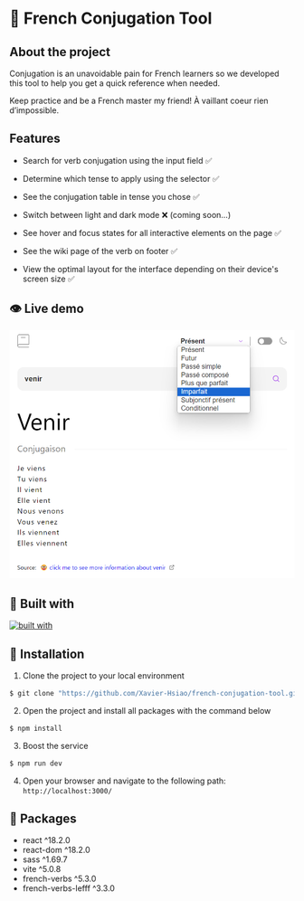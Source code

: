 # 🥐 French Conjugation Tool

## About the project

Conjugation is an unavoidable pain for French learners so we developed this tool to help you get a quick reference when needed.

Keep practice and be a French master my friend!
À vaillant coeur rien d’impossible.

## Features

- Search for verb conjugation using the input field ✅

- Determine which tense to apply using the selector ✅

- See the conjugation table in tense you chose ✅

- Switch between light and dark mode ❌ (coming soon...)

- See hover and focus states for all interactive elements on the page ✅

- See the wiki page of the verb on footer ✅

- View the optimal layout for the interface depending on their device's screen size ✅

## 👁️ Live demo

![screenshot](https://github.com/Xavier-Hsiao/french-conjugation-tool/blob/master/src/assets/images/french-conjugation-tool.png)

## 🧩 Built with

[![built with](https://skillicons.dev/icons?i=js,html,sass,react,vite,netlify)](https://skillicons.dev)

## 🚀 Installation

1. Clone the project to your local environment

```bash
$ git clone "https://github.com/Xavier-Hsiao/french-conjugation-tool.git"
```

2. Open the project and install all packages with the command below

```bash
$ npm install
```

3. Boost the service

```bash
$ npm run dev
```

4. Open your browser and navigate to the following path: `http://localhost:3000/`

## 👜 Packages

- react ^18.2.0
- react-dom ^18.2.0
- sass ^1.69.7
- vite ^5.0.8
- french-verbs ^5.3.0
- french-verbs-lefff ^3.3.0

